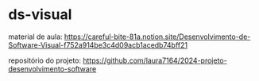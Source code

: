# ds-visual

material de aula:
https://careful-bite-81a.notion.site/Desenvolvimento-de-Software-Visual-f752a914be3c4d09acb1acedb74bff21

repositório do projeto:
https://github.com/laura7164/2024-projeto-desenvolvimento-software

